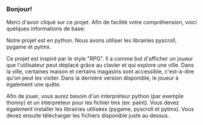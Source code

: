 ### Bonjour!

Merci d'avoir cliqué sur ce projet. 
Afin de facilité votre compréhension, voici quelques informations de base:

Notre projet est en python. Nous avons utiliser les librairies pyscroll, pygame et pytmx.

Ce projet est inspiré par le style "RPG". Il a comme but d'afficher un joueur que l'utilisateur peut déplacé grâce au clavier et qui explore une ville.
Dans la ville, certaines maison et certains magasins sont accessible, c'est-à-dire qu'on peut les visiter. Dans la dernière version disponible, le joueur à également une quête. 

Afin de jouer, vous aurez besoin d'un interpréteur python (par exemple thonny) et un interpreteur pour les fichier tmx (ex: paint). Vous devez également installer les librairies utilisées (pygame, pyscroll et pytmx).
Vous devez ensuite télécharger les fichiers disponible juste au dessus. 





